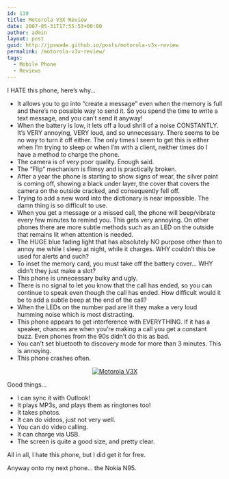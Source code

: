 ```yaml
---
id: 119
title: Motorola V3X Review
date: 2007-05-31T17:55:53+00:00
author: admin
layout: post
guid: http://jpswade.github.io/posts/motorola-v3x-review
permalink: /motorola-v3x-review/
tags:
  - Mobile Phone
  - Reviews
---
```

<p class="lead">
  I HATE this phone, here&#8217;s why&#8230;<!--more-->
</p>

  * It allows you to go into &#8220;create a message&#8221; even when the memory is full and there&#8217;s no possible way to send it. So you spend the time to write a text message, and you can&#8217;t send it anyway!
  * When the battery is low, it lets off a loud shrill of a noise CONSTANTLY. It&#8217;s VERY annoying, VERY loud, and so unnecessary. There seems to be no way to turn it off either. The only times I seem to get this is either when I&#8217;m trying to sleep or when I&#8217;m with a client, neither times do I have a method to charge the phone.
  * The camera is of very poor quality. Enough said.
  * The &#8220;Flip&#8221; mechanism is flimsy and is practically broken.
  * After a year the phone is starting to show signs of wear, the silver paint is coming off, showing a black under layer, the cover that covers the camera on the outside cracked, and consequently fell off.
  * Trying to add a new word into the dictionary is near impossible. The damn thing is so difficult to use.
  * When you get a message or a missed call, the phone will beep/vibrate every few minutes to remind you. This gets very annoying. On other phones there are more subtle methods such as an LED on the outside that remains lit when attention is needed.
  * The HUGE blue fading light that has absolutely NO purpose other than to annoy me while I sleep at night, while it charges. WHY couldn&#8217;t this be used for alerts and such?
  * To inset the memory card, you must take off the battery cover&#8230; WHY didn&#8217;t they just make a slot?
  * This phone is unnecessary bulky and ugly.
  * There is no signal to let you know that the call has ended, so you can continue to speak even though the call has ended. How difficult would it be to add a subtle beep at the end of the call?
  * When the LEDs on the number pad are lit they make a very loud humming noise which is most distracting.
  * This phone appears to get interference with EVERYTHING. If it has a speaker, chances are when you&#8217;re making a call you get a constant buzz. Even phones from the 90s didn&#8217;t do this as bad.
  * You can&#8217;t set bluetooth to discovery mode for more than 3 minutes. This is annoying.
  * This phone crashes often.

[](http://jpswade.github.io/upload/v3x.jpg "Motorola V3X")

<p style="text-align: center">
  <a href="http://jpswade.github.io/upload/v3x.jpg" title="Motorola V3X"><img src="http://jpswade.github.io/upload/v3x.jpg" alt="Motorola V3X" /></a>
</p>

[](http://jpswade.github.io/upload/v3x.jpg "Motorola V3X")Good things&#8230;

  * I can sync it with Outlook!
  * It plays MP3s, and plays them as ringtones too!
  * It takes photos.
  * It can do videos, just not very well.
  * You can do video calling.
  * It can charge via USB.
  * The screen is quite a good size, and pretty clear.

All in all, I hate this phone, but I did get it for free.

Anyway onto my next phone&#8230; the Nokia N95.